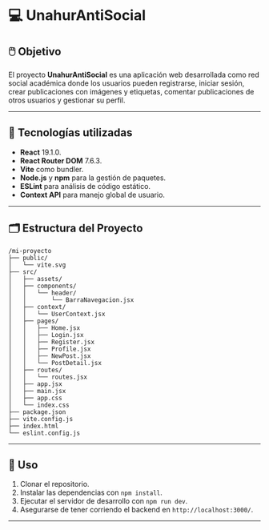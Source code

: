 # 💻 UnahurAntiSocial

## 🖱️ Objetivo

El proyecto **UnahurAntiSocial** es una aplicación web desarrollada como red social académica donde los usuarios pueden registrarse, iniciar sesión, crear publicaciones con imágenes y etiquetas, comentar publicaciones de otros usuarios y gestionar su perfil.

---

## 💾 Tecnologías utilizadas

- **React** 19.1.0.
- **React Router DOM** 7.6.3.
- **Vite** como bundler.
- **Node.js** y **npm** para la gestión de paquetes.
- **ESLint** para análisis de código estático.
- **Context API** para manejo global de usuario.

---

## 🗂️ Estructura del Proyecto

```
/mi-proyecto
├── public/
│   └── vite.svg
├── src/
│   ├── assets/
│   ├── components/
│   │   └── header/
│   │       └── BarraNavegacion.jsx
│   ├── context/
│   │   └── UserContext.jsx
│   ├── pages/
│   │   ├── Home.jsx
│   │   ├── Login.jsx
│   │   ├── Register.jsx
│   │   ├── Profile.jsx
│   │   ├── NewPost.jsx
│   │   └── PostDetail.jsx
│   ├── routes/
│   │   └── routes.jsx
│   ├── app.jsx
│   ├── main.jsx
│   ├── app.css
│   └── index.css
├── package.json
├── vite.config.js
├── index.html
└── eslint.config.js
```
---

## 🚀 Uso

1. Clonar el repositorio.
2. Instalar las dependencias con `npm install`.
3. Ejecutar el servidor de desarrollo con `npm run dev`.
4. Asegurarse de tener corriendo el backend en `http://localhost:3000/`.

---